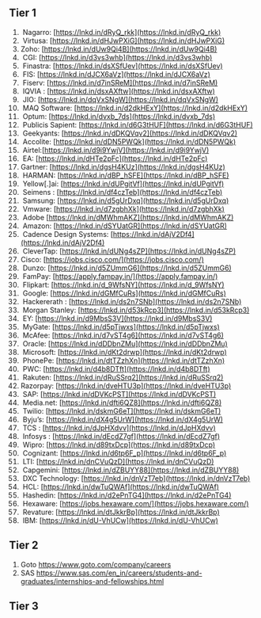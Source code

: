 
## Tier 1 

1.   Nagarro: [https://lnkd.in/dRyQ_rkk](https://lnkd.in/dRyQ_rkk)
2.   Virtusa: [https://lnkd.in/dHJwPXiG](https://lnkd.in/dHJwPXiG)
3.  Zoho: [https://lnkd.in/dUw9Qi4B](https://lnkd.in/dUw9Qi4B)
4.   CGI: [https://lnkd.in/d3vs3whb](https://lnkd.in/d3vs3whb)
5.   Finastra: [https://lnkd.in/dsXSfUev](https://lnkd.in/dsXSfUev)
6.   FIS: [https://lnkd.in/dJCX6aVz](https://lnkd.in/dJCX6aVz)
7.   Fiserv: [https://lnkd.in/d7inSReM](https://lnkd.in/d7inSReM)
8.   IQVIA : [https://lnkd.in/dsxAXftw](https://lnkd.in/dsxAXftw)
9.   JIO: [https://lnkd.in/dqVxSNgW](https://lnkd.in/dqVxSNgW)
10.   MAQ Software: [https://lnkd.in/d2dkHExY](https://lnkd.in/d2dkHExY)
11.   Optum: [https://lnkd.in/dvxb_7ds](https://lnkd.in/dvxb_7ds)
12.   Publicis Sapient: [https://lnkd.in/d6G3tHUF](https://lnkd.in/d6G3tHUF)
13.   Geekyants: [https://lnkd.in/dDKQVqv2](https://lnkd.in/dDKQVqv2)
14.   Accolite: [https://lnkd.in/dDN5PWQk](https://lnkd.in/dDN5PWQk)
15.   Airtel:[https://lnkd.in/d9i9YwjV](https://lnkd.in/d9i9YwjV)
16.   EA: [https://lnkd.in/dHTe2pFc](https://lnkd.in/dHTe2pFc)
17.  Gartner: [https://lnkd.in/dgsH4KUz](https://lnkd.in/dgsH4KUz)
18.   HARMAN: [https://lnkd.in/dBP_hSFE](https://lnkd.in/dBP_hSFE)
19.   Yellow[.]ai: [https://lnkd.in/dUPgitVf](https://lnkd.in/dUPgitVf)
20.   Seimens : [https://lnkd.in/df4czTeb](https://lnkd.in/df4czTeb)
21.   Samsung: [https://lnkd.in/d5gUrDxq](https://lnkd.in/d5gUrDxq)
22.   Vmware: [https://lnkd.in/d7zgbhXk](https://lnkd.in/d7zgbhXk)
23.   Adobe [https://lnkd.in/dMWhmAKZ](https://lnkd.in/dMWhmAKZ)
24.   Amazon: [https://lnkd.in/dSYUatGR](https://lnkd.in/dSYUatGR)
25.   Cadence Design Systems: [https://lnkd.in/dAjV2Df4](https://lnkd.in/dAjV2Df4)
26.   CleverTap: [https://lnkd.in/dUNg4sZP](https://lnkd.in/dUNg4sZP)
27.  Cisco: [https://jobs.cisco.com/](https://jobs.cisco.com/)
28.   Dunzo: [https://lnkd.in/d5ZUmmG6](https://lnkd.in/d5ZUmmG6)
29.   FamPay: [https://apply.fampay.in/](https://apply.fampay.in/)
30.   Flipkart: [https://lnkd.in/d_9WfsNY](https://lnkd.in/d_9WfsNY)
31.   Google: [https://lnkd.in/dGMfCuRs](https://lnkd.in/dGMfCuRs)
32.   Hackererath : [https://lnkd.in/ds2n7SNb](https://lnkd.in/ds2n7SNb)
33.   Morgan Stanley: [https://lnkd.in/d53kRcp3](https://lnkd.in/d53kRcp3)
34.   EY: [https://lnkd.in/d9MbsS3V](https://lnkd.in/d9MbsS3V)
35.   MyGate: [https://lnkd.in/d5pTjwxs](https://lnkd.in/d5pTjwxs)
36.   McAfee: [https://lnkd.in/d7vST4g6](https://lnkd.in/d7vST4g6)
37.   Oracle: [https://lnkd.in/dDDbnZMu](https://lnkd.in/dDDbnZMu)
38.   Microsoft: [https://lnkd.in/dKt2drwp](https://lnkd.in/dKt2drwp)
39.   PhonePe: [https://lnkd.in/dtTZzhXn](https://lnkd.in/dtTZzhXn)
40.   PWC: [https://lnkd.in/d4b8DTft](https://lnkd.in/d4b8DTft)
41.   Rakuten: [https://lnkd.in/dRuSSrq2](https://lnkd.in/dRuSSrq2)
42.  Razorpay: [https://lnkd.in/dveHTU3p](https://lnkd.in/dveHTU3p)
43.   SAP: [https://lnkd.in/dDVKcPST](https://lnkd.in/dDVKcPST)
44.   Media.net: [https://lnkd.in/dfti6QZ8](https://lnkd.in/dfti6QZ8)
45.   Twilio: [https://lnkd.in/dskmG6eT](https://lnkd.in/dskmG6eT)
46.   Byju’s: [https://lnkd.in/dX4g5UrW](https://lnkd.in/dX4g5UrW)
47.   TCS : [https://lnkd.in/dJpHXdvv](https://lnkd.in/dJpHXdvv)
48.   Infosys : [https://lnkd.in/dEcdZ7gf](https://lnkd.in/dEcdZ7gf)
49.   Wipro: [https://lnkd.in/d89txDcp](https://lnkd.in/d89txDcp)
50.   Cognizant: [https://lnkd.in/d6tp6F_p](https://lnkd.in/d6tp6F_p)
51.   LTI: [https://lnkd.in/dnCVuQzD](https://lnkd.in/dnCVuQzD)
52.   Capgemini: [https://lnkd.in/dZBUYY88](https://lnkd.in/dZBUYY88)
53.   DXC Technology: [https://lnkd.in/dnVzT7eb](https://lnkd.in/dnVzT7eb)
54.   HCL: [https://lnkd.in/dwTuQWAf](https://lnkd.in/dwTuQWAf)
55.   Hashedin: [https://lnkd.in/d2ePnTG4](https://lnkd.in/d2ePnTG4)
56.   Hexaware: [https://jobs.hexaware.com/](https://jobs.hexaware.com/)
57.   Revature: [https://lnkd.in/dtJkkrBp](https://lnkd.in/dtJkkrBp)    
58.   IBM: [https://lnkd.in/dU-VhUCw](https://lnkd.in/dU-VhUCw)

  
  

## Tier 2 

1. Goto  https://www.goto.com/company/careers
2. SAS https://www.sas.com/en_in/careers/students-and-graduates/internships-and-fellowships.html
  
  

## Tier 3

  
  




















